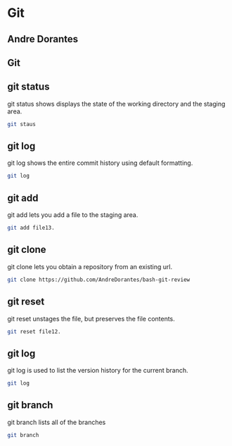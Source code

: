 # Git
## Andre Dorantes

## Git

## git status
git status shows displays the state of the working directory and the staging area.
```sh
git staus
```

## git log
git log shows the entire commit history using default formatting.
```sh
git log
```

## git add
git add lets you add a file to the staging area.
```sh
git add file13.
```

## git clone
git clone lets you obtain a repository from an existing url.
```sh
git clone https://github.com/AndreDorantes/bash-git-review
```

## git reset
git reset unstages the file, but preserves the file contents.
```sh
git reset file12.
```

## git log
git log is used to list the version history for the current branch.
```sh
git log
```

## git branch
git branch lists all of the branches
```sh
git branch
```
